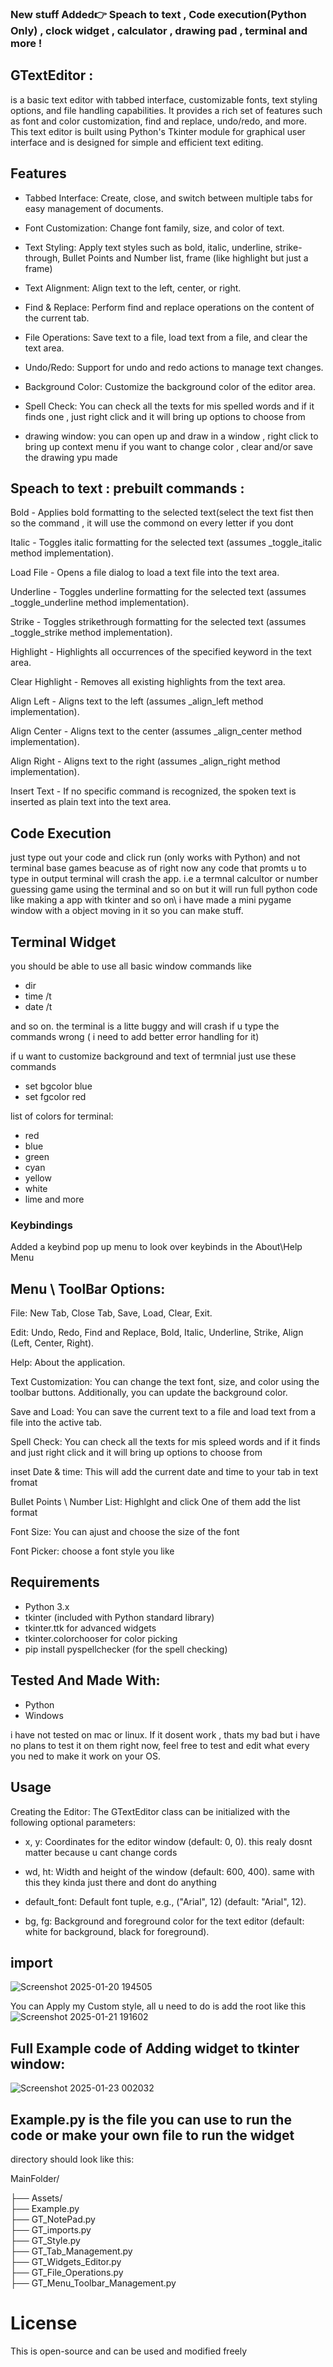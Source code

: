 ### New stuff Added👉 Speach to text , Code execution(Python Only) , clock widget , calculator , drawing pad , terminal and more ! 


## GTextEditor :
is a basic text editor with tabbed interface, customizable fonts, text styling options, and file handling capabilities. It provides a rich set of features such as font and color customization, find and replace, undo/redo, and more. This text editor is built using Python's Tkinter module for graphical user interface and is designed for simple and efficient text editing.

## Features
- Tabbed Interface: Create, close, and switch between multiple tabs for easy management of documents.

- Font Customization: Change font family, size, and color of text.

- Text Styling: Apply text styles such as bold, italic, underline, strike-through, Bullet Points and Number list, frame (like highlight but just a frame)

- Text Alignment: Align text to the left, center, or right.

- Find & Replace: Perform find and replace operations on the content of the current tab.

- File Operations: Save text to a file, load text from a file, and clear the text area.

- Undo/Redo: Support for undo and redo actions to manage text changes.

- Background Color: Customize the background color of the editor area.

- Spell Check: You can check all the texts for mis spelled words and if it finds one , just right click and it will bring up options to choose from 

- drawing window: you can open up and draw in a window , right click to bring up context menu if you want to change color , clear and/or save the drawing ypu made

## Speach to text : prebuilt commands :
Bold - Applies bold formatting to the selected text(select the text fist then so the command , it will use the commond on every letter if you dont 

Italic - Toggles italic formatting for the selected text (assumes _toggle_italic method implementation).

Load File - Opens a file dialog to load a text file into the text area.

Underline - Toggles underline formatting for the selected text (assumes _toggle_underline method implementation).

Strike - Toggles strikethrough formatting for the selected text (assumes _toggle_strike method implementation).

Highlight <keyword> - Highlights all occurrences of the specified keyword in the text area.

Clear Highlight - Removes all existing highlights from the text area.

Align Left - Aligns text to the left (assumes _align_left method implementation).

Align Center - Aligns text to the center (assumes _align_center method implementation).

Align Right - Aligns text to the right (assumes _align_right method implementation).

Insert Text - If no specific command is recognized, the spoken text is inserted as plain text into the text area.

## Code Execution 
just type out your code and click run (only works with Python) and not terminal base games beacuse as of right now any code that promts u to type in output terminal will crash the app. i.e a termnal calcultor or number guessing game using the terminal and so on but it will run full python code like making a app with tkinter and so on\ i have made a mini pygame window with a object moving in it so you can make stuff.

## Terminal Widget 
you should be able to use all basic window commands like 
- dir
- time /t
- date /t

and so on. 
the terminal is a litte buggy and will crash if u type the commands wrong ( i need to add better error handling for it)

if u want to customize background and text of termnial just use these commands 
- set bgcolor blue
- set fgcolor red

list of colors for terminal:
- red
- blue
- green
- cyan
- yellow
- white
- lime
  and more 


### Keybindings

Added a keybind pop up menu to look over keybinds in the About\Help Menu


## Menu \ ToolBar Options:
File: New Tab, Close Tab, Save, Load, Clear, Exit.

Edit: Undo, Redo, Find and Replace, Bold, Italic, Underline, Strike, Align (Left, Center, Right).

Help: About the application.

Text Customization: You can change the text font, size, and color using the toolbar buttons. Additionally, you can update the background color.

Save and Load: You can save the current text to a file and load text from a file into the active tab.

Spell Check: You can check all the texts for mis spleed words and if it finds and just right click and it will bring up options to choose from 

inset Date & time: This will add the current date and time to your tab in text fromat 

Bullet Points \ Number List: Highlght and click One of them add the list format 

Font Size: You can ajust and choose the size of the font 

Font Picker: choose a font style you like 

## Requirements
- Python 3.x
- tkinter (included with Python standard library)
- tkinter.ttk for advanced widgets
- tkinter.colorchooser for color picking
- pip install pyspellchecker (for the spell checking)

## Tested And Made With: 

- Python
- Windows
 
i have not tested on mac or linux.
If it dosent work , thats my bad but i have no plans to test it on them right now,
feel free to test and edit what every you ned to make it work on your OS.


## Usage

Creating the Editor: The GTextEditor class can be initialized with the following optional parameters:

- x, y: Coordinates for the editor window (default: 0, 0). this realy dosnt matter because u cant change cords 

- wd, ht: Width and height of the window (default: 600, 400). same with this they kinda just there and dont do anything 

- default_font: Default font tuple, e.g., ("Arial", 12) (default: "Arial", 12).

- bg, fg: Background and foreground color for the text editor (default: white for background, black for foreground). 


## import 
![Screenshot 2025-01-20 194505](https://github.com/user-attachments/assets/3c13cd0c-828a-4dae-af24-914420244a84)

You can Apply my Custom style, all u need to do is add the root like this ![Screenshot 2025-01-21 191602](https://github.com/user-attachments/assets/8f963b1c-6550-487f-8335-a173bf266a9d)

## Full Example code of Adding widget to tkinter window: 
![Screenshot 2025-01-23 002032](https://github.com/user-attachments/assets/9a89834a-ec1e-4528-b051-4fc848b8cd76)


## Example.py is the file you can use to run the code or make your own file to run the widget 

directory should look like this:

MainFolder/

├── Assets/          
├── Example.py          
├── GT_NotePad.py         
├── GT_imports.py     
├── GT_Style.py        
├── GT_Tab_Management.py  
├── GT_Widgets_Editor.py    
├── GT_File_Operations.py  
├── GT_Menu_Toolbar_Management.py  

# License 
This is open-source and can be used and modified freely







